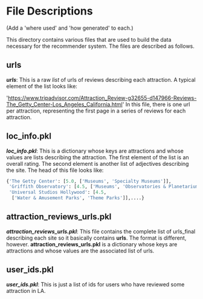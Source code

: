# File Descriptions

(Add a 'where used' and 'how generated' to each.)

This directory contains various files that are used to build the data necessary for the recommender system.  The files are described as follows.

## urls

***urls***:  This is a raw *list* of urls of reviews describing each attraction.  A typical element of the list looks like:

'https://www.tripadvisor.com/Attraction_Review-g32655-d147966-Reviews-The_Getty_Center-Los_Angeles_California.html'
In this file, there is one url per attraction, representing the first page in a series of reviews for each attraction.

## loc_info.pkl
***loc_info.pkl***:  This is a dictionary whose keys are attractions and whose values are lists describing the attraction.  The first element of the list is
an overall rating.  The second element is another list of adjectives describing
the site.  The head of this file looks like:

```python
{'The Getty Center': [5.0, ['Museums', 'Specialty Museums']],
 'Griffith Observatory': [4.5, ['Museums', 'Observatories & Planetariums']],
 'Universal Studios Hollywood': [4.5,
  ['Water & Amusement Parks', 'Theme Parks']],....}
```

## attraction_reviews_urls.pkl

***attraction_reviews_urls.pkl***:  This file contains the complete list of urls_final describing each site so it basically contains **urls**.  The format
is different, however.  **attraction_reviews_urls.pkl** is a dictionary whose
keys are attractions and whose values are the associated list of urls.

## user_ids.pkl

***user_ids.pkl***:  This is just a list of ids for users who have reviewed some
attraction in LA.
